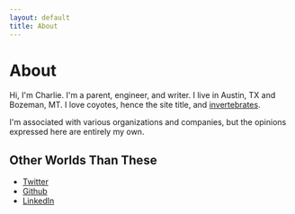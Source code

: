```yaml
---
layout: default
title: About
---
```


<h1 class="page-title">About</h1>

Hi, I'm Charlie. I'm a parent, engineer, and writer. I live in Austin, TX and Bozeman, MT. I love coyotes, hence the site title, and [invertebrates](https://www.xerces.org/).

I'm associated with various organizations and companies, but the opinions expressed here are entirely my own.

## Other Worlds Than These
- [Twitter](https://twitter.com/ledcoyote)
- [Github](https://github.com/ledcoyote)
- [LinkedIn](https://www.linkedin.com/in/charlie-keith-013a6ba6/)